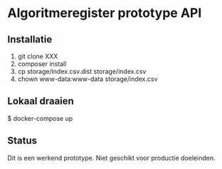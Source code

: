 # Algoritmeregister prototype API

## Installatie

1. git clone XXX
2. composer install
3. cp storage/index.csv.dist storage/index.csv
4. chown www-data:www-data storage/index.csv

## Lokaal draaien

  $ docker-compose up

## Status

Dit is een werkend prototype. Niet geschikt voor productie doeleinden.

